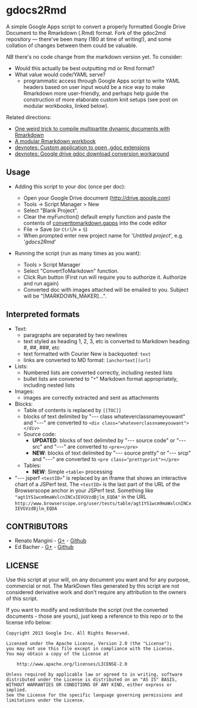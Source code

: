 gdocs2Rmd
========

A simple Google Apps script to convert a properly formatted Google Drive Document to the Rmarkdown (.Rmd) format. Fork of the gdoc2md repository — there've been many (180 at time of writing!), and some collation of changes between them could be valuable.

*NB* there's no code change from the markdown version yet. To consider:

* Would this actually be best outputting md or Rmd format?
* What value would code/YAML serve?
   * programmatic access through Google Apps script to write YAML headers based on user input would be a nice way to make Rmarkdown more user-friendly, and perhaps help guide the construction of more elaborate custom knit setups (see post on modular workbooks, linked below).

Related directions:

* [One weird trick to compile multipartite dynamic documents with Rmarkdown](http://biochemistri.es/one-weird-rmd-trick)
* [A modular Rmarkdown workbook](biochemistri.es/modular-workbook)
* [devnotes: Custom application to open .gdoc extensions](https://github.com/lmmx/devnotes/wiki/Custom-application-to-open-.gdoc-extensions)
* [devnotes: Google drive gdoc download conversion workaround](https://github.com/lmmx/devnotes/wiki/Google-drive-gdoc-download-conversion-workaround)

## Usage

  * Adding this script to your doc (once per doc):
    * Open your Google Drive document (http://drive.google.com)
    * Tools -> Script Manager > New
    * Select "Blank Project".
    * Clear the myFunction() default empty function and paste the contents of [converttomarkdown.gapps](https://raw.github.com/mangini/gdocs2md/master/converttomarkdown.gapps) into the code editor
    * File -> Save (or `Ctrl`/`⌘` + `S`)
    * When prompted enter new project name for '*Untitled project*', e.g. '*gdocs2Rmd*'
    
  * Running the script (run as many times as you want):
    - Tools > Script Manager
    - Select "ConvertToMarkdown" function.
    - Click Run button (First run will require you to authorize it. Authorize and run again)
    - Converted doc with images attached will be emailed to you. Subject will be "[MARKDOWN_MAKER]...".


## Interpreted formats
  * Text:
    * paragraphs are separated by two newlines
    * text styled as heading 1, 2, 3, etc is converted to Markdown heading: #, ##, ###, etc
    * text formatted with Courier New is backquoted: ``text``
    * links are converted to MD format: `[anchortext](url)`
  * Lists:
    * Numbered lists are converted correctly, including nested lists
    * bullet lists are converted to "`*`" Markdown format appropriately, including nested lists
  * Images:
    * images are correctly extracted and sent as attachments
  * Blocks:
    * Table of contents is replaced by `[[TOC]]`
    * blocks of text delimited by "--- class whateverclassnameyouwant" and "---" are converted to `<div class="whateverclassnameyouwant"></div>` 
    * Source code: 
      * **UPDATED**: blocks of text delimited by "--- source code" or "--- src" and "---" are converted to `<pre></pre>`
      * **NEW**: blocks of text delimited by "--- source pretty" or "--- srcp" and "---" are converted to `<pre class="prettyprint"></pre>`
    * Tables:
      * **NEW**: Simple `<table>` processing
  * "--- jsperf `<testID>`" is replaced by an iframe that shows an interactive chart of a JSPerf test. The `<testID>` is the last part of the URL of the Browserscope anchor in your JSPerf test. Something like `"agt1YS1wcm9maWxlcnINCxIEVGVzdBjlm_EQDA"` in the URL `http://www.browserscope.org/user/tests/table/agt1YS1wcm9maWxlcnINCxIEVGVzdBjlm_EQDA`
 


## CONTRIBUTORS

* Renato Mangini - [G+](//google.com/+renatomangini) - [Github](//github.com/mangini)
* Ed Bacher - [G+](//plus.google.com/106923847899206957842) - [Github](//github.com/evbacher)

## LICENSE

Use this script at your will, on any document you want and for any purpose, commercial or not. 
The MarkDown files generated by this script are not considered derivative work and 
don't require any attribution to the owners of this script. 

If you want to modify and redistribute the script (not the converted documents - those are yours), 
just keep a reference to this repo or to the license info below:

```
Copyright 2013 Google Inc. All Rights Reserved.

Licensed under the Apache License, Version 2.0 (the "License");
you may not use this file except in compliance with the License.
You may obtain a copy of the License at

    http://www.apache.org/licenses/LICENSE-2.0

Unless required by applicable law or agreed to in writing, software
distributed under the License is distributed on an "AS IS" BASIS,
WITHOUT WARRANTIES OR CONDITIONS OF ANY KIND, either express or implied.
See the License for the specific language governing permissions and
limitations under the License.
```
